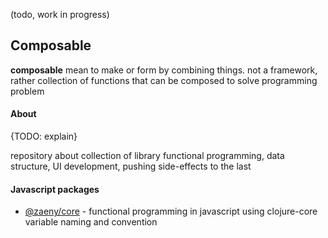(todo, work in progress)  


## Composable  
**composable** mean to make or form by combining things. 
not a framework, rather collection of functions that can be composed to solve programming problem


#### About
{TODO: explain}   

repository about collection of library functional programming, data structure, UI development, pushing side-effects to the last  

#### Javascript packages

- [@zaeny/core](./js/core/readme.md) - functional programming in javascript using clojure-core variable naming and convention
